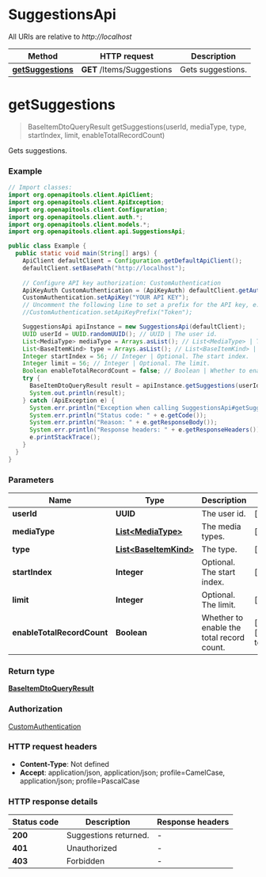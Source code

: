 # SuggestionsApi

All URIs are relative to *http://localhost*

| Method | HTTP request | Description |
|------------- | ------------- | -------------|
| [**getSuggestions**](SuggestionsApi.md#getSuggestions) | **GET** /Items/Suggestions | Gets suggestions. |


<a id="getSuggestions"></a>
# **getSuggestions**
> BaseItemDtoQueryResult getSuggestions(userId, mediaType, type, startIndex, limit, enableTotalRecordCount)

Gets suggestions.

### Example
```java
// Import classes:
import org.openapitools.client.ApiClient;
import org.openapitools.client.ApiException;
import org.openapitools.client.Configuration;
import org.openapitools.client.auth.*;
import org.openapitools.client.models.*;
import org.openapitools.client.api.SuggestionsApi;

public class Example {
  public static void main(String[] args) {
    ApiClient defaultClient = Configuration.getDefaultApiClient();
    defaultClient.setBasePath("http://localhost");
    
    // Configure API key authorization: CustomAuthentication
    ApiKeyAuth CustomAuthentication = (ApiKeyAuth) defaultClient.getAuthentication("CustomAuthentication");
    CustomAuthentication.setApiKey("YOUR API KEY");
    // Uncomment the following line to set a prefix for the API key, e.g. "Token" (defaults to null)
    //CustomAuthentication.setApiKeyPrefix("Token");

    SuggestionsApi apiInstance = new SuggestionsApi(defaultClient);
    UUID userId = UUID.randomUUID(); // UUID | The user id.
    List<MediaType> mediaType = Arrays.asList(); // List<MediaType> | The media types.
    List<BaseItemKind> type = Arrays.asList(); // List<BaseItemKind> | The type.
    Integer startIndex = 56; // Integer | Optional. The start index.
    Integer limit = 56; // Integer | Optional. The limit.
    Boolean enableTotalRecordCount = false; // Boolean | Whether to enable the total record count.
    try {
      BaseItemDtoQueryResult result = apiInstance.getSuggestions(userId, mediaType, type, startIndex, limit, enableTotalRecordCount);
      System.out.println(result);
    } catch (ApiException e) {
      System.err.println("Exception when calling SuggestionsApi#getSuggestions");
      System.err.println("Status code: " + e.getCode());
      System.err.println("Reason: " + e.getResponseBody());
      System.err.println("Response headers: " + e.getResponseHeaders());
      e.printStackTrace();
    }
  }
}
```

### Parameters

| Name | Type | Description  | Notes |
|------------- | ------------- | ------------- | -------------|
| **userId** | **UUID**| The user id. | [optional] |
| **mediaType** | [**List&lt;MediaType&gt;**](MediaType.md)| The media types. | [optional] |
| **type** | [**List&lt;BaseItemKind&gt;**](BaseItemKind.md)| The type. | [optional] |
| **startIndex** | **Integer**| Optional. The start index. | [optional] |
| **limit** | **Integer**| Optional. The limit. | [optional] |
| **enableTotalRecordCount** | **Boolean**| Whether to enable the total record count. | [optional] [default to false] |

### Return type

[**BaseItemDtoQueryResult**](BaseItemDtoQueryResult.md)

### Authorization

[CustomAuthentication](../README.md#CustomAuthentication)

### HTTP request headers

 - **Content-Type**: Not defined
 - **Accept**: application/json, application/json; profile=CamelCase, application/json; profile=PascalCase

### HTTP response details
| Status code | Description | Response headers |
|-------------|-------------|------------------|
| **200** | Suggestions returned. |  -  |
| **401** | Unauthorized |  -  |
| **403** | Forbidden |  -  |

